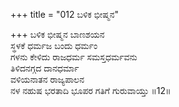 +++
title = "012 ಬಳಿಕ ಭೀಷ್ಮನ"

+++
ಬಳಿಕ ಭೀಷ್ಮನ ಬಾಣಶಯನ  
ಸ್ಥಳಕೆ ಧರ್ಮಜ ಬಂದು ಧರ್ಮಂ  
ಗಳನು ಕೇಳಿದು ರಾಜಧರ್ಮ ಸಮಸ್ತಧರ್ಮವನು  
ತಿಳಿದನಗ್ಗದ ದಾನಧರ್ಮಾ  
ವಳಿಯನಾತನ ರಾಜ್ಯಪಾಲನ  
ನಳ ನಹುಷ ಭರತಾದಿ ಭೂಪರ ಗತಿಗೆ ಗುರುವಾಯ್ತು      ॥12॥